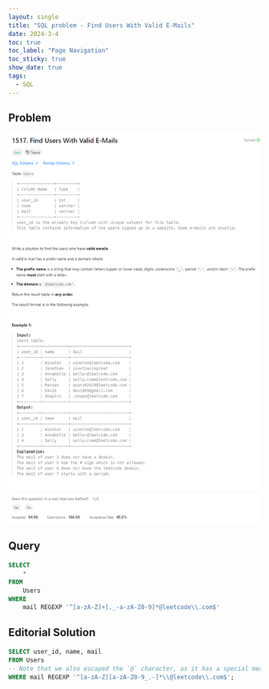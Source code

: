 ```yaml
---
layout: single
title: "SQL problem - Find Users With Valid E-Mails"
date: 2024-3-4
toc: true
toc_label: "Page Navigation"
toc_sticky: true
show_date: true
tags:
  - SQL
---
```


## Problem

[![problem-1517](/assets/images/2024-03-04_00-24-01-problem-1517.png)](/assets/images/2024-03-04_00-24-01-problem-1517.png)

## Query

```sql
SELECT
    *
FROM
    Users
WHERE
    mail REGEXP '^[a-zA-Z]+[._-a-zA-Z0-9]*@leetcode\\.com$'
```

## Editorial Solution

```sql
SELECT user_id, name, mail
FROM Users
-- Note that we also escaped the `@` character, as it has a special meaning in some regex flavors
WHERE mail REGEXP '^[a-zA-Z][a-zA-Z0-9_.-]*\\@leetcode\\.com$';
```
